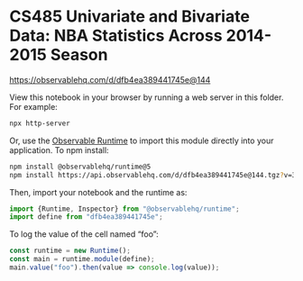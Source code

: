 # CS485 Univariate and Bivariate Data: NBA Statistics Across 2014-2015 Season

https://observablehq.com/d/dfb4ea389441745e@144

View this notebook in your browser by running a web server in this folder. For
example:

~~~sh
npx http-server
~~~

Or, use the [Observable Runtime](https://github.com/observablehq/runtime) to
import this module directly into your application. To npm install:

~~~sh
npm install @observablehq/runtime@5
npm install https://api.observablehq.com/d/dfb4ea389441745e@144.tgz?v=3
~~~

Then, import your notebook and the runtime as:

~~~js
import {Runtime, Inspector} from "@observablehq/runtime";
import define from "dfb4ea389441745e";
~~~

To log the value of the cell named “foo”:

~~~js
const runtime = new Runtime();
const main = runtime.module(define);
main.value("foo").then(value => console.log(value));
~~~
